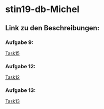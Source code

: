 # stin19-db-Michel

## Link zu den Beschreibungen:

### Aufgabe 9: 
[Task15](ex15.md)

### Aufgabe 12: 
[Task12](ex12.md)

### Aufgabe 13: 
[Task13](ex13.md)
